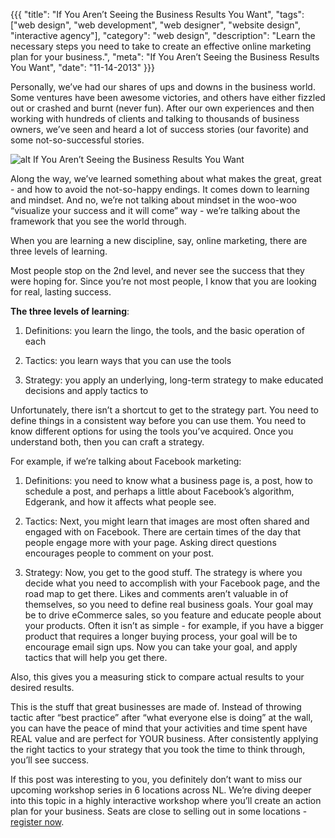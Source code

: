 {{{
  "title": "If You Aren’t Seeing the Business Results You Want",
  "tags": ["web design", "web development", "web designer", "website design", "interactive agency"],
  "category": "web design",
  "description": "Learn the necessary steps you need to take to create an effective online marketing plan for your business.",
  "meta": "If You Aren’t Seeing the Business Results You Want",
  "date": "11-14-2013"
}}}

Personally, we’ve had our shares of ups and downs in the business world. Some ventures have been awesome victories, and others have either fizzled out or crashed and burnt (never fun).<!--more--> After our own experiences and then working with hundreds of clients and talking to thousands of business owners, we’ve seen and heard a lot of success stories (our favorite) and some not-so-successful stories.

![alt If You Aren’t Seeing the Business Results You Want](/images/ideas-flowing.jpg "If You Aren’t Seeing the Business Results You Want") 

Along the way, we’ve learned something about what makes the great, great - and how to avoid the not-so-happy endings. It comes down to learning and mindset. And no, we’re not talking about mindset in the woo-woo “visualize your success and it will come” way - we’re talking about the framework that you see the world through. 

When you are learning a new discipline, say, online marketing, there are three levels of learning.

Most people stop on the 2nd level, and never see the success that they were hoping for. Since you’re not most people, I know that you are looking for real, lasting success. 

**The three levels of learning**:

1. Definitions: you learn the lingo, the tools, and the basic operation of each

2. Tactics: you learn ways that you can use the tools
  
3. Strategy: you apply an underlying, long-term strategy to make educated decisions and apply tactics to

Unfortunately, there isn’t a shortcut to get to the strategy part. You need to define things in a consistent way before you can use them. You need to know different options for using the tools you’ve acquired. Once you understand both, then you can craft a strategy. 

For example, if we’re talking about Facebook marketing:

1. Definitions: you need to know what a business page is, a post, how to schedule a post, and perhaps a little about Facebook’s algorithm, Edgerank, and how it affects what people see. 

2. Tactics: Next, you might learn that images are most often shared and engaged with on Facebook. There are certain times of the day that people engage more with your page. Asking direct questions encourages people to comment on your post. 
 
3. Strategy: Now, you get to the good stuff. The strategy is where you decide what you need to accomplish with your Facebook page, and the road map to get there. Likes and comments aren’t valuable in of themselves, so you need to define real business goals. Your goal may be to drive eCommerce sales, so you feature and educate people about your products. Often it isn’t as simple - for example, if you have a bigger product that requires a longer buying process, your goal will be to encourage email sign ups. Now you can take your goal, and apply tactics that will help you get there.

Also, this gives you a measuring stick to compare actual results to your desired results.

This is the stuff that great businesses are made of. Instead of throwing tactic after “best practice” after “what everyone else is doing” at the wall, you can have the peace of mind that your activities and time spent have REAL value and are perfect for YOUR business. After consistently applying the right tactics to your strategy that you took the time to think through, you’ll see success.

If this post was interesting to you, you definitely don’t want to miss our upcoming workshop series in 6 locations across NL. We’re diving deeper into this topic in a highly interactive workshop where you’ll create an action plan for your business. Seats are close to selling out in some locations - [register now](http://www.golimitless.ca ).